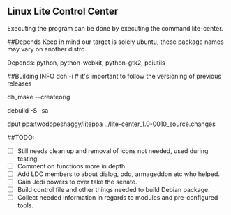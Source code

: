 ## Linux Lite Control Center
Executing the program can be done by executing the command lite-center.

##Depends
Keep in mind our target is solely ubuntu, these package names may vary on another distro.

Depends: python, python-webkit, python-gtk2, pciutils

##Building INFO
dch -i # it's important to follow the versioning of previous releases

dh_make --createorig

debuild -S -sa

dput ppa:twodopeshaggy/liteppa ../lite-center_1.0-0010_source.changes 

##TODO:
- [ ] Still needs clean up and removal of icons not needed, used during testing.
- [ ] Comment on functions more in depth.
- [ ] Add LDC members to about dialog, pdq, armageddon etc who helped.
- [ ] Gain Jedi powers to over take the senate.
- [ ] Build control file and other things needed to build Debian package.
- [ ] Collect needed information in regards to modules and pre-configured tools.